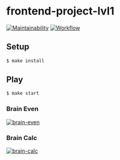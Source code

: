 # frontend-project-lvl1
[![Maintainability](https://api.codeclimate.com/v1/badges/596d7302d0fa53f61ae1/maintainability)](https://codeclimate.com/github/timursus/frontend-project-lvl1/maintainability)
[![Workflow](https://github.com/timursus/frontend-project-lvl1/workflows/Node%20CI/badge.svg)](https://github.com/timursus/frontend-project-lvl1/actions)

## Setup

```sh
$ make install
```

## Play

```sh
$ make start
```

### Brain Even
[![brain-even](https://asciinema.org/a/J1tUXXVE58NfQytKvSNUhJTEv.svg)](https://asciinema.org/a/J1tUXXVE58NfQytKvSNUhJTEv)

### Brain Calc
[![brain-calc](https://asciinema.org/a/hcyhwNRCgUZPk1cEquO13Iu1G.svg)](https://asciinema.org/a/hcyhwNRCgUZPk1cEquO13Iu1G)